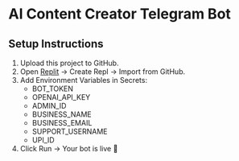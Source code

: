 # AI Content Creator Telegram Bot

## Setup Instructions
1. Upload this project to GitHub.
2. Open [Replit](https://replit.com/) → Create Repl → Import from GitHub.
3. Add Environment Variables in Secrets:
   - BOT_TOKEN
   - OPENAI_API_KEY
   - ADMIN_ID
   - BUSINESS_NAME
   - BUSINESS_EMAIL
   - SUPPORT_USERNAME
   - UPI_ID
4. Click Run → Your bot is live 🚀
